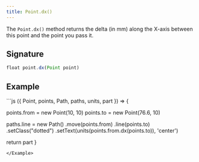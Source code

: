 ```yaml
---
title: Point.dx()
---
```


The `Point.dx()` method returns the delta (in mm) along the X-axis between this
point and the point you pass it.

## Signature

```js
float point.dx(Point point)
```

## Example

<Example caption="An example of the Point.dx() method">
```js
({ Point, points, Path, paths, units, part }) => {

  points.from = new Point(10, 10)
  points.to = new Point(76.6, 10)
      
  paths.line = new Path()
    .move(points.from)
    .line(points.to)
    .setClass("dotted")
    .setText(units(points.from.dx(points.to)), 'center')

  return part
}
```
</Example>

